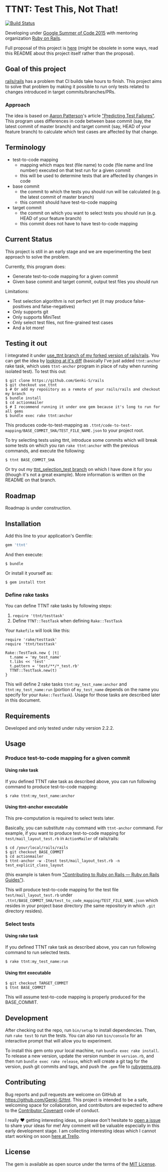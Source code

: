 # TTNT: Test This, Not That!

[![Build Status](https://travis-ci.org/Genki-S/ttnt.svg?branch=master)](https://travis-ci.org/Genki-S/ttnt)

Developing under [Google Summer of Code 2015](http://www.google-melange.com/gsoc/homepage/google/gsoc2015) with mentoring organization [Ruby on Rails](http://rubyonrails.org/).

Full proposal of this project is [here](https://github.com/Genki-S/gsoc2015/blob/master/proposal.md) (might be obsolete in some ways, read this README about this project itself rather than the proposal).

## Goal of this project

[rails/rails](https://github.com/rails/rails) has a problem that CI builds take hours to finish. This project aims to solve that problem by making it possible to run only tests related to changes introduced in target commits/branches/PRs.

### Approach

The idea is based on [Aaron Patterson](https://twitter.com/tenderlove)'s article ["Predicting Test Failures"](http://tenderlovemaking.com/2015/02/13/predicting-test-failues.html). This program uses differences in code between base commit (say, the latest commit of master branch) and target commit (say, HEAD of your feature branch) to calculate which test cases are affected by that change.

## Terminology

- test-to-code mapping
    - mapping which maps test (file name) to code (file name and line number) executed on that test run for a given commit
    - this will be used to determine tests that are affected by changes in code
- base commit
    - the commit to which the tests you should run will be calculated (e.g. the latest commit of master branch)
    - this commit should have test-to-code mapping
- target commit
    - the commit on which you want to select tests you should run (e.g. HEAD of your feature branch)
    - this commit does not have to have test-to-code mapping

## Current Status

This project is still in an early stage and we are experimenting the best approach to solve the problem.

Currently, this program does:

- Generate test-to-code mapping for a given commit
- Given base commit and target commit, output test files you should run

Limitations:

- Test selection algorithm is not perfect yet (it may produce false-positives and false-negatives)
- Only supports git
- Only supports MiniTest
- Only select test files, not fine-grained test cases
- And a lot more!

## Testing it out

I integrated it under [use_ttnt branch of my forked version of rails/rails](https://github.com/Genki-S/rails/tree/use_ttnt). You can get the idea by [looking at it's diff](https://github.com/rails/rails/compare/master...Genki-S:use_ttnt) (basically I've just added `ttnt:anchor` rake task, which uses `ttnt-anchor` program in place of ruby when running isolated test). To test this out:

```
$ git clone https://github.com/Genki-S/rails
$ git checkout use_ttnt
$ # Or add my repository as a remote of your rails/rails and checkout my branch
$ bundle install
$ cd actionmailer
$ # I recommend running it under one gem because it's long to run for all gems
$ bundle exec rake ttnt:anchor
```

This produces code-to-test-mapping as `.ttnt/code-to-test-mapping/BASE_COMMIT_SHA/TEST_FILE_NAME.json` to your project root.

To try selecting tests using ttnt, introduce some commits which will break some tests on which you ran `rake ttnt:anchor` with the previous commands, and execute the following:

```
$ ttnt BASE_COMMIT_SHA
```

Or try out my [ttnt_selection_test branch](https://github.com/Genki-S/rails/tree/ttnt_selection_test) on which I have done it for you (though it's not a great example). More information is written on the README on that branch.

## Roadmap

Roadmap is under construction.

## Installation

Add this line to your application's Gemfile:

```ruby
gem 'ttnt'
```

And then execute:

    $ bundle

Or install it yourself as:

    $ gem install ttnt

### Define rake tasks

You can define TTNT rake tasks by following steps:

1. `require 'ttnt/testtask'`
2. Define `TTNT::TestTask` when defining `Rake::TestTask`

Your `Rakefile` will look like this:

```
require 'rake/testtask'
require 'ttnt/testtask'

Rake::TestTask.new { |t|
  t.name = 'my_test_name'
  t.libs << 'test'
  t.pattern = 'test/**/*_test.rb'
  TTNT::TestTask.new(t)
}
```

This will define 2 rake tasks `ttnt:my_test_name:anchor` and `ttnt:my_test_name:run` (portion of `my_test_name` depends on the name you specify for your `Rake::TestTask`).
Usage for those tasks are described later in this document.

## Requirements

Developed and only tested under ruby version 2.2.2.

## Usage

### Produce test-to-code mapping for a given commit

#### Using rake task

If you defined TTNT rake task as described above, you can run following command to produce test-to-code mapping:

```
$ rake ttnt:my_test_name:anchor
```

#### Using ttnt-anchor executable

This pre-computation is required to select tests later.

Basically, you can substitute `ruby` command with `ttnt-anchor` command.
For example, if you want to produce test-to-code mapping for `test/mail_layout_test.rb` in `ActionMailer` of rails/rails:

```
$ cd /your/local/rails/rails
$ git checkout BASE_COMMIT
$ cd actionmailer
$ ttnt-anchor -w -Itest test/mail_layout_test.rb -n test_explicit_class_layout
```

(this example is taken from ["Contributing to Ruby on Rails — Ruby on Rails Guides"](http://edgeguides.rubyonrails.org/contributing_to_ruby_on_rails.html#running-tests)).

This will produce test-to-code mapping for the test file `test/mail_layout_test.rb` under `.ttnt/BASE_COMMIT_SHA/test_to_code_mapping/TEST_FILE_NAME.json` which resides in your project base directory (the same repository in which `.git` directory resides).

### Select tests

#### Using rake task

If you defined TTNT rake task as described above, you can run following command to run selected tests.

```
$ rake ttnt:my_test_name:run
```

#### Using ttnt executable

```
$ git checkout TARGET_COMMIT
$ ttnt BASE_COMMIT
```

This will assume test-to-code mapping is properly produced for the BASE\_COMMIT.

## Development

After checking out the repo, run `bin/setup` to install dependencies. Then, run `rake test` to run the tests. You can also run `bin/console` for an interactive prompt that will allow you to experiment.

To install this gem onto your local machine, run `bundle exec rake install`. To release a new version, update the version number in `version.rb`, and then run `bundle exec rake release`, which will create a git tag for the version, push git commits and tags, and push the `.gem` file to [rubygems.org](https://rubygems.org).

## Contributing

Bug reports and pull requests are welcome on GitHub at https://github.com/Genki-S/ttnt. This project is intended to be a safe, welcoming space for collaboration, and contributors are expected to adhere to the [Contributor Covenant](contributor-covenant.org) code of conduct.

I really :heart: getting interesting ideas, so please don't hesitate to [open a issue](https://github.com/Genki-S/ttnt/issues/new) to share your ideas for me! Any comment will be valuable especially in this early development stage. I am collecting interesting ideas which I cannot start working on soon [here at Trello](https://trello.com/b/z232DXnq/ttnt).

## License

The gem is available as open source under the terms of the [MIT License](http://opensource.org/licenses/MIT).

